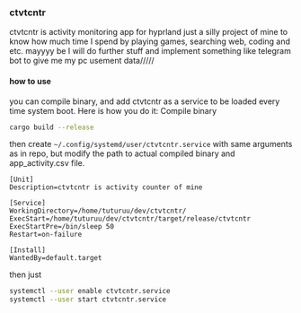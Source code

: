 ### ctvtcntr 
ctvtcntr is activity monitoring app for hyprland
just a silly project of mine to know how much time I spend by playing games, searching web, coding and etc.
mayyyy be I will do further stuff and implement something like telegram bot to give me my pc usement data/////

#### how to use
you can compile binary, and add ctvtcntr as a service to be loaded every time system boot.
Here is how you do it:
Compile binary
```sh
cargo build --release
```
then create ```~/.config/systemd/user/ctvtcntr.service``` with same arguments as in repo, but modify the path to actual compiled binary and app_activity.csv file.


```
[Unit]
Description=ctvtcntr is activity counter of mine

[Service]
WorkingDirectory=/home/tuturuu/dev/ctvtcntr/
ExecStart=/home/tuturuu/dev/ctvtcntr/target/release/ctvtcntr
ExecStartPre=/bin/sleep 50
Restart=on-failure

[Install]
WantedBy=default.target
```
then just

```sh
systemctl --user enable ctvtcntr.service
systemctl --user start ctvtcntr.service
```
